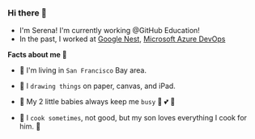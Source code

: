 
### Hi there 👋
- I'm Serena! I'm currently working @GitHub Education!
- In the past, I worked at [Google Nest](https://nest.com/), [Microsoft Azure DevOps](https://azure.microsoft.com/en-us/services/devops/)

**Facts about me 🐾**

- 🌉 I'm living in `San Francisco` Bay area.  

- 🎨 I `drawing things` on paper, canvas, and iPad. 

- 🐥 My 2 little babies always keep me `busy` 👦 💕 👧

- 🍛 I `cook sometimes`, not good, but my son loves everything I cook for him. 🍣 



<!--
**sezhan1229/sezhan1229** is a ✨ _special_ ✨ repository because its `README.md` (this file) appears on your GitHub profile.



